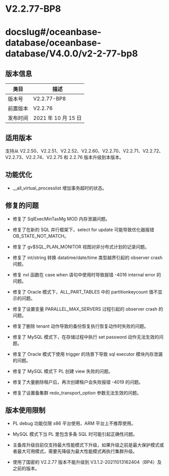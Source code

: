 V2.2.77-BP8
================================

# docslug#/oceanbase-database/oceanbase-database/V4.0.0/v2-2-77-bp8

版本信息
-------------------------

|  类目  |        描述        |
|------|------------------|
| 版本号  | V2.2.77-BP8      |
| 前置版本 | V2.2.76          |
| 发布时间 | 2021 年 10 月 15 日 |

适用版本
-------------------------

支持从 V2.2.50、V2.2.51、V2.2.52、V2.2.60、V2.2.70、V2.2.71、V2.2.72、V2.2.73、V2.2.74、V2.2.75 和 2.2.76 版本升级到本版本。

功能优化
-------------------------

* __all_virtual_processlist 增加事务超时的状态。

修复的问题
--------------------------

* 修复了 SqlExecMinTasMg MOD 内存泄漏问题。

* 修复了在新的 SQL 并行框架下，select for update 可能导致优化器报错 OB_STATE_NOT_MATCH。

* 修复了 gv$SQL_PLAN_MONITOR 视图对非分布式计划的记录问题。

* 修复了 int/string 转换 datatime/date/time 类型越界引起的 observer crash 问题。

* 修复 nvl 函数在 case when 语句中使用时导致报错 -4016 internal error 的问题。

* 修复了 Oracle 模式下，ALL_PART_TABLES 中的 partitionkeycount 值不显示的问题。

* 修复了设置变量 PARALLEL_MAX_SERVERS 过程引起的 observer crash 的问题。

* 修复了删除 tenant 动作导致的备份恢复执行恢复动作时失败的问题。

* 修复了 MySQL 模式下，在存储过程中执行 set password 动作无法生效的问题。

* 修复了 Oracle 模式下使用 trigger 的场景下导致 sql executor 模块内存泄漏的问题。

* 修复了 MySQL 模式下 PL 创建 view 失败的问题。

* 修复了大量删除租户后，再次创建租户会失败报错 -4019 的问题。

* 修复了设置备集群 redo_transport_option 参数无法生效的问题。

版本使用限制
---------------------------

* PL debug 功能仅限 x86 平台使用，ARM 平台上不推荐使用。

* MySQL 模式下当 PL 里包含多条 SQL 时可能引起正确性问题。

* 主备库升级目前仅支持最大性能模式下升级，如果升级之前是最大保护模式或者最大可用模式，需要先降级为最大性能模式再执行集群升级。

* 使用了国密的 V2.2.77 版本不能升级到 V3.1.2-20211013162404（BP4）及之前的版本。
